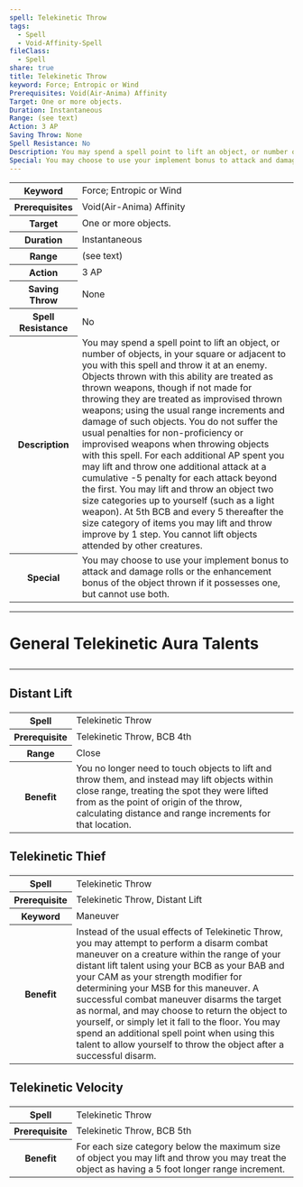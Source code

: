 ```yaml
---
spell: Telekinetic Throw
tags:
  - Spell
  - Void-Affinity-Spell
fileClass:
  - Spell
share: true
title: Telekinetic Throw
keyword: Force; Entropic or Wind
Prerequisites: Void(Air-Anima) Affinity
Target: One or more objects.
Duration: Instantaneous
Range: (see text)
Action: 3 AP
Saving Throw: None
Spell Resistance: No
Description: You may spend a spell point to lift an object, or number of objects, in your square or adjacent to you with this spell and throw it at an enemy. Objects thrown with this ability are treated as thrown weapons, though if not made for throwing they are treated as improvised thrown weapons; using the usual range increments and damage of such objects. You do not suffer the usual penalties for non-proficiency or improvised weapons when throwing objects with this spell. For each additional AP spent you may lift and throw one additional attack at a cumulative -5 penalty for each attack beyond the first. You may lift and throw an object two size categories up to yourself (such as a light weapon). At 5th BCB and every 5 thereafter the size category of items you may lift and throw improve by 1 step. You cannot lift objects attended by other creatures.
Special: You may choose to use your implement bonus to attack and damage rolls or the enhancement bonus of the object thrown if it possesses one, but cannot use both.
---
```


<p><span style="overflow-x: auto;"><table><tbody><tr><th>Keyword</th><td>Force; Entropic or Wind</td></tr><tr><th>Prerequisites</th><td>Void(Air-Anima) Affinity</td></tr><tr><th>Target</th><td>One or more objects.</td></tr><tr><th>Duration</th><td>Instantaneous</td></tr><tr><th>Range</th><td>(see text)</td></tr><tr><th>Action</th><td>3 AP</td></tr><tr><th>Saving Throw</th><td>None</td></tr><tr><th>Spell Resistance</th><td>No</td></tr><tr><th>Description</th><td>You may spend a spell point to lift an object, or number of objects, in your square or adjacent to you with this spell and throw it at an enemy. Objects thrown with this ability are treated as thrown weapons, though if not made for throwing they are treated as improvised thrown weapons; using the usual range increments and damage of such objects. You do not suffer the usual penalties for non-proficiency or improvised weapons when throwing objects with this spell. For each additional AP spent you may lift and throw one additional attack at a cumulative -5 penalty for each attack beyond the first. You may lift and throw an object two size categories up to yourself (such as a light weapon). At 5th BCB and every 5 thereafter the size category of items you may lift and throw improve by 1 step. You cannot lift objects attended by other creatures.</td></tr><tr><th>Special</th><td>You may choose to use your implement bonus to attack and damage rolls or the enhancement bonus of the object thrown if it possesses one, but cannot use both.</td></tr></tbody></table></span></p><span><span><hr></span></span><h1><span><p>General Telekinetic Aura Talents</p></span></h1><span><span><hr></span></span><h2><span><p>Distant Lift</p></span></h2><p><span style="overflow-x: auto;"><table><tbody><tr><th>Spell</th><td>Telekinetic Throw</td></tr><tr><th>Prerequisite</th><td>Telekinetic Throw, BCB 4th</td></tr><tr><th>Range</th><td>Close</td></tr><tr><th>Benefit</th><td>You no longer need to touch objects to lift and throw them, and instead may lift objects within close range, treating the spot they were lifted from as the point of origin of the throw, calculating distance and range increments for that location.</td></tr></tbody></table></span></p><h2><span><p>Telekinetic Thief</p></span></h2><p><span style="overflow-x: auto;"><table><tbody><tr><th>Spell</th><td>Telekinetic Throw</td></tr><tr><th>Prerequisite</th><td>Telekinetic Throw, Distant Lift</td></tr><tr><th>Keyword</th><td>Maneuver</td></tr><tr><th>Benefit</th><td>Instead of the usual effects of Telekinetic Throw, you may attempt to perform a disarm combat maneuver on a creature within the range of your distant lift talent using your BCB as your BAB and your CAM as your strength modifier for determining your MSB for this maneuver. A successful combat maneuver disarms the target as normal, and may choose to return the object to yourself, or simply let it fall to the floor. You may spend an additional spell point when using this talent to allow yourself to throw the object after a successful disarm.</td></tr></tbody></table></span></p><h2><span><p>Telekinetic Velocity</p></span></h2><p><span style="overflow-x: auto;"><table><tbody><tr><th>Spell</th><td>Telekinetic Throw</td></tr><tr><th>Prerequisite</th><td>Telekinetic Throw, BCB 5th</td></tr><tr><th>Benefit</th><td>For each size category below the maximum size of object you may lift and throw you may treat the object as having a 5 foot longer range increment.</td></tr></tbody></table></span></p>